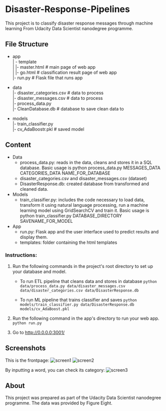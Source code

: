 # Disaster-Response-Pipelines

This project is to classify disaster response messages through machine learning From  Udacity Data Scientist nanodegree programme.

## File Structure

- app<br>
| - template<br>
| |- master.html  # main page of web app<br>
| |- go.html  # classification result page of web app<br>
|- run.py  # Flask file that runs app<br>

- data<br>
|- disaster_categories.csv  # data to process<br> 
|- disaster_messages.csv  # data to process<br>
|- process_data.py<br>
|- CleanDatabase.db   # database to save clean data to<br>

- models<br>
|- train_classifier.py<br>
|- cv_AdaBoostr.pkl  # saved model <br>

## Content
- Data
  - process_data.py: reads in the data, cleans and stores it in a SQL database. Basic usage is python process_data.py MESSAGES_DATA CATEGORIES_DATA NAME_FOR_DATABASE
  - disaster_categories.csv and disaster_messages.csv (dataset)
  - DisasterResponse.db: created database from transformed and cleaned data.
- Models
  - train_classifier.py: includes the code necessary to load data, transform it using natural language processing, run a machine learning model using GridSearchCV and train it. Basic usage is python train_classifier.py DATABASE_DIRECTORY SAVENAME_FOR_MODEL  
- App
  - run.py: Flask app and the user interface used to predict results and display them.
  - templates: folder containing the html templates

### Instructions:
1. Run the following commands in the project's root directory to set up your database and model.

    - To run ETL pipeline that cleans data and stores in database
        `python data/process_data.py data/disaster_messages.csv data/disaster_categories.csv data/DisasterResponse.db`
        
    - To run ML pipeline that trains classifier and saves
        `python models/train_classifier.py data/DisasterResponse.db models/cv_AdaBoost.pkl`

2. Run the following command in the app's directory to run your web app.
    `python run.py`

3. Go to http://0.0.0.0:3001/

## Screenshots
This is the frontpage:
![screen1](https://user-images.githubusercontent.com/91026154/135733020-090338bc-205b-4266-b068-ab8d5b1cb417.jpg)
![screen2](https://user-images.githubusercontent.com/91026154/135733038-a76544e2-aa87-4ad8-baaf-9f65d54b129d.jpg)




By inputting a word, you can check its category:
![screen3](https://user-images.githubusercontent.com/91026154/135733048-d7091d14-278a-4a1e-b0f0-6cacc5791c0e.jpg)


## About
This project was prepared as part of the Udacity Data Scientist nanodegree programme. The data was provided by Figure Eight.
